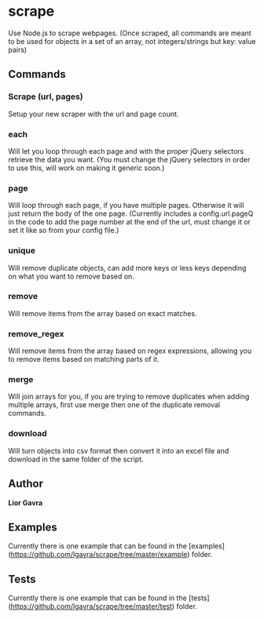 scrape
========

Use Node.js to scrape webpages. (Once scraped, all commands are meant to be used for objects in a set of an array, not integers/strings but key: value pairs)

## Commands

### Scrape (url, pages)
Setup your new scraper with the url and page count. 

### each
Will let you loop through each page and with the proper jQuery selectors retrieve the data you want. (You must change the jQuery selectors in order to use this, will work on making it generic soon.)

### page
Will loop through each page, if you have multiple pages. Otherwise it will just return the body of the one page. (Currently includes a config.url.pageQ in the code to add the page number at the end of the url, must change it or set it like so from your config file.)


### unique
Will remove duplicate objects, can add more keys or less keys depending on what you want to remove based on.

### remove
Will remove items from the array based on exact matches.

### remove_regex
Will remove items from the array based on regex expressions, allowing you to remove items based on matching parts of it.

### merge
Will join arrays for you, if you are trying to remove duplicates when adding multiple arrays, first use merge then one of the duplicate removal commands.

### download
Will turn objects into csv format then convert it into an excel file and download in the same folder of the script.


## Author

**Lior Gavra**


## Examples

Currently there is one example that can be found in the [examples] (https://github.com/lgavra/scrape/tree/master/example) folder.


## Tests

Currently there is one example that can be found in the [tests] (https://github.com/lgavra/scrape/tree/master/test) folder.
